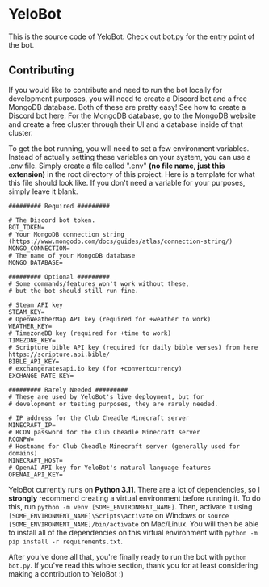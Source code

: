 # YeloBot

This is the source code of YeloBot. Check out bot.py for the entry point of the bot.

## Contributing

If you would like to contribute and need to run the bot locally for development purposes, you will need to create a Discord bot and a free MongoDB database. Both of these are pretty easy! See how to create a Discord bot [here](https://discord.com/developers/docs/getting-started). For the MongoDB database, go to the [MongoDB website](https://www.mongodb.com/) and create a free cluster through their UI and a database inside of that cluster.

To get the bot running, you will need to set a few environment variables. Instead of actually setting these variables on your system, you can use a .env file. Simply create a file called ".env" **(no file name, just this extension)** in the root directory of this project. Here is a template for what this file should look like. If you don't need a variable for your purposes, simply leave it blank.

```
######### Required #########

# The Discord bot token.
BOT_TOKEN=
# Your MongoDB connection string (https://www.mongodb.com/docs/guides/atlas/connection-string/)
MONGO_CONNECTION=
# The name of your MongoDB database
MONGO_DATABASE=

######### Optional #########
# Some commands/features won't work without these,
# but the bot should still run fine.

# Steam API key
STEAM_KEY=
# OpenWeatherMap API key (required for +weather to work)
WEATHER_KEY=
# TimezoneDB key (required for +time to work)
TIMEZONE_KEY=
# Scripture bible API key (required for daily bible verses) from here https://scripture.api.bible/
BIBLE_API_KEY=
# exchangeratesapi.io key (for +convertcurrency)
EXCHANGE_RATE_KEY=

######### Rarely Needed #########
# These are used by YeloBot's live deployment, but for
# development or testing purposes, they are rarely needed.

# IP address for the Club Cheadle Minecraft server
MINECRAFT_IP=
# RCON password for the Club Cheadle Minecraft server
RCONPW=
# Hostname for Club Cheadle Minecraft server (generally used for domains)
MINECRAFT_HOST=
# OpenAI API key for YeloBot's natural language features
OPENAI_API_KEY=
```

YeloBot currently runs on **Python 3.11**. There are a lot of dependencies, so I **strongly** recommend creating a virtual environment before running it. To do this, run `python -m venv [SOME_ENVIRONMENT_NAME]`. Then, activate it using `[SOME_ENVIRONMENT_NAME]\Scripts\activate` on Windows or `source [SOME_ENVIRONMENT_NAME]/bin/activate` on Mac/Linux. You will then be able to install all of the dependencies on this virtual environment with `python -m pip install -r requirements.txt`.

After you've done all that, you're finally ready to run the bot with `python bot.py`. If you've read this whole section, thank you for at least considering making a contribution to YeloBot :)